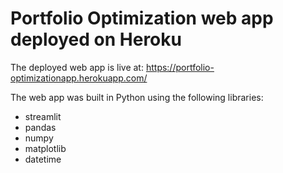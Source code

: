 # Portfolio Optimization web app deployed on Heroku

The deployed web app is live at: https://portfolio-optimizationapp.herokuapp.com/



The web app was built in Python using the following libraries:
* streamlit
* pandas
* numpy
* matplotlib
* datetime
